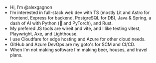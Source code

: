 - Hi, I’m @alexgagnon
- I’m interested in full-stack web dev with TS (mostly Lit and Astro for frontend, Express for backend, PostgreSQL for DB), Java & Spring, a dash of AI with Python (🤗 and PyTorch), and Rust.
- My prefered JS tools are wireit and vite, and I like testing vitest, Playwright, Axe, and Lighthouse.
- I use Cloudfare for edge hosting and Azure for other cloud needs.
- GitHub and Azure DevOps are my goto's for SCM and CI/CD.
- When I'm not making software I'm making beer, houses, and travel plans.
